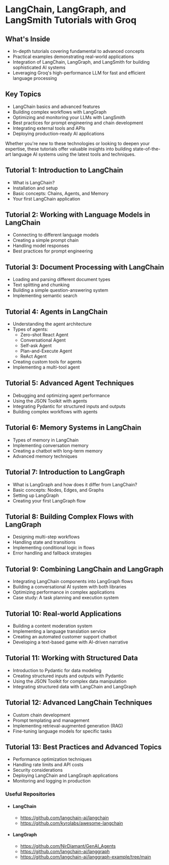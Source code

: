 
# LangChain, LangGraph, and LangSmith Tutorials with Groq

## What's Inside

- In-depth tutorials covering fundamental to advanced concepts
- Practical examples demonstrating real-world applications
- Integration of LangChain, LangGraph, and LangSmith for building sophisticated AI systems
- Leveraging Groq's high-performance LLM for fast and efficient language processing

## Key Topics

- LangChain basics and advanced features
- Building complex workflows with LangGraph
- Optimizing and monitoring your LLMs with LangSmith
- Best practices for prompt engineering and chain development
- Integrating external tools and APIs
- Deploying production-ready AI applications

Whether you're new to these technologies or looking to deepen your expertise, these tutorials offer valuable insights into building state-of-the-art language AI systems using the latest tools and techniques.

## Tutorial 1: Introduction to LangChain
- What is LangChain?
- Installation and setup
- Basic concepts: Chains, Agents, and Memory
- Your first LangChain application

## Tutorial 2: Working with Language Models in LangChain
- Connecting to different language models
- Creating a simple prompt chain
- Handling model responses
- Best practices for prompt engineering

## Tutorial 3: Document Processing with LangChain
- Loading and parsing different document types
- Text splitting and chunking
- Building a simple question-answering system
- Implementing semantic search

## Tutorial 4: Agents in LangChain
- Understanding the agent architecture
- Types of agents:
  - Zero-shot React Agent
  - Conversational Agent
  - Self-ask Agent
  - Plan-and-Execute Agent
  - ReAct Agent
- Creating custom tools for agents
- Implementing a multi-tool agent

## Tutorial 5: Advanced Agent Techniques
- Debugging and optimizing agent performance
- Using the JSON Toolkit with agents
- Integrating Pydantic for structured inputs and outputs
- Building complex workflows with agents

## Tutorial 6: Memory Systems in LangChain
- Types of memory in LangChain
- Implementing conversation memory
- Creating a chatbot with long-term memory
- Advanced memory techniques

## Tutorial 7: Introduction to LangGraph
- What is LangGraph and how does it differ from LangChain?
- Basic concepts: Nodes, Edges, and Graphs
- Setting up LangGraph
- Creating your first LangGraph flow

## Tutorial 8: Building Complex Flows with LangGraph
- Designing multi-step workflows
- Handling state and transitions
- Implementing conditional logic in flows
- Error handling and fallback strategies

## Tutorial 9: Combining LangChain and LangGraph
- Integrating LangChain components into LangGraph flows
- Building a conversational AI system with both libraries
- Optimizing performance in complex applications
- Case study: A task planning and execution system

## Tutorial 10: Real-world Applications
- Building a content moderation system
- Implementing a language translation service
- Creating an automated customer support chatbot
- Developing a text-based game with AI-driven narrative

## Tutorial 11: Working with Structured Data
- Introduction to Pydantic for data modeling
- Creating structured inputs and outputs with Pydantic
- Using the JSON Toolkit for complex data manipulation
- Integrating structured data with LangChain and LangGraph

## Tutorial 12: Advanced LangChain Techniques
- Custom chain development
- Prompt templating and management
- Implementing retrieval-augmented generation (RAG)
- Fine-tuning language models for specific tasks

## Tutorial 13: Best Practices and Advanced Topics
- Performance optimization techniques
- Handling rate limits and API costs
- Security considerations
- Deploying LangChain and LangGraph applications
- Monitoring and logging in production


### Useful Repositories
- #### LangChain
  - https://github.com/langchain-ai/langchain
  - https://github.com/kyrolabs/awesome-langchain
- #### LangGraph 
  - https://github.com/NirDiamant/GenAI_Agents
  - https://github.com/langchain-ai/langgraph
  - https://github.com/langchain-ai/langgraph-example/tree/main
